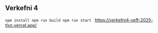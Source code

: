 ## Verkefni 4

`npm install
npm run build
npm run start
`
https://verkefni4-veff-2025-tlxn.vercel.app/
